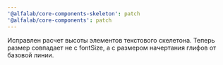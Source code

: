 ```yaml
---
'@alfalab/core-components-skeleton': patch
'@alfalab/core-components': patch
---
```


Исправлен расчет высоты элементов текстового скелетона. Теперь размер совпадает не с fontSize, а с размером начертания глифов от базовой линии.

